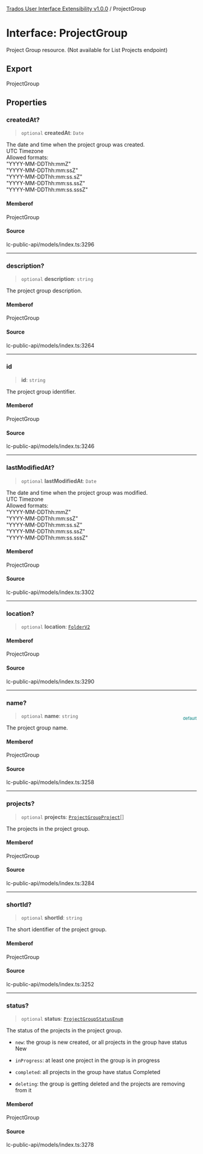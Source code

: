 [Trados User Interface Extensibility v1.0.0](../wiki/globals) / ProjectGroup

# Interface: ProjectGroup

Project Group resource. (Not available for List Projects endpoint)

## Export

ProjectGroup

## Properties

### createdAt?

> `optional` **createdAt**: `Date`

The date and time when the project group was created. <br> UTC Timezone <br> Allowed formats: <br> "YYYY-MM-DDThh:mmZ" <br> "YYYY-MM-DDThh:mm:ssZ" <br> "YYYY-MM-DDThh:mm:ss.sZ" <br> "YYYY-MM-DDThh:mm:ss.ssZ" <br> "YYYY-MM-DDThh:mm:ss.sssZ"

#### Memberof

ProjectGroup

#### Source

lc-public-api/models/index.ts:3296

***

### description?

> `optional` **description**: `string`

The project group description.

#### Memberof

ProjectGroup

#### Source

lc-public-api/models/index.ts:3264

***

### id

> **id**: `string`

The project group identifier.

#### Memberof

ProjectGroup

#### Source

lc-public-api/models/index.ts:3246

***

### lastModifiedAt?

> `optional` **lastModifiedAt**: `Date`

The date and time when the project group was modified. <br> UTC Timezone <br> Allowed formats: <br> "YYYY-MM-DDThh:mmZ" <br> "YYYY-MM-DDThh:mm:ssZ" <br> "YYYY-MM-DDThh:mm:ss.sZ" <br> "YYYY-MM-DDThh:mm:ss.ssZ" <br> "YYYY-MM-DDThh:mm:ss.sssZ"

#### Memberof

ProjectGroup

#### Source

lc-public-api/models/index.ts:3302

***

### location?

> `optional` **location**: [`FolderV2`](../wiki/Interface.FolderV2)

#### Memberof

ProjectGroup

#### Source

lc-public-api/models/index.ts:3290

***

### name?

> `optional` **name**: `string`

<div style="display:inline; float:right; color:#008080; margin-top:-23px; font-size:11px">default</div><div style="display: inline;">The project group name.</div>

#### Memberof

ProjectGroup

#### Source

lc-public-api/models/index.ts:3258

***

### projects?

> `optional` **projects**: [`ProjectGroupProject`](../wiki/Interface.ProjectGroupProject)[]

The projects in the project group.

#### Memberof

ProjectGroup

#### Source

lc-public-api/models/index.ts:3284

***

### shortId?

> `optional` **shortId**: `string`

The short identifier of the project group.

#### Memberof

ProjectGroup

#### Source

lc-public-api/models/index.ts:3252

***

### status?

> `optional` **status**: [`ProjectGroupStatusEnum`](../wiki/Type.ProjectGroupStatusEnum)

The status of the projects in the project group.

- `new`: the group is new created, or all projects in the group have status New

- `inProgress`: at least one project in the group is in progress

- `completed`: all projects in the group have status Completed

- `deleting`: the group is getting deleted and the projects are removing from it

#### Memberof

ProjectGroup

#### Source

lc-public-api/models/index.ts:3278
